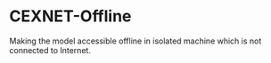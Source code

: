 # CEXNET-Offline
Making the model accessible offline in isolated machine which is not connected to Internet. 
